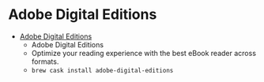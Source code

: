 # Adobe Digital Editions
- [Adobe Digital Editions](https://www.adobe.com/solutions/ebook/digital-editions.html)
  -  Adobe Digital Editions
  - Optimize your reading experience with the best eBook reader across formats.
  - `brew cask install adobe-digital-editions`
